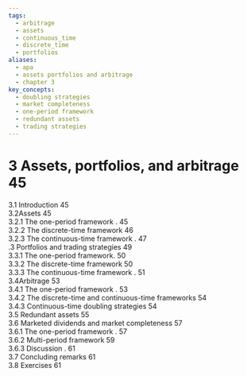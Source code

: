 ```yaml
---
tags:
  - arbitrage
  - assets
  - continuous_time
  - discrete_time
  - portfolios
aliases:
  - apa
  - assets portfolios and arbitrage
  - chapter 3
key_concepts:
  - doubling strategies
  - market completeness
  - one-period framework
  - redundant assets
  - trading strategies
---
```


# 3 Assets, portfolios, and arbitrage 45  

3.1 Introduction 45   
3.2Assets 45   
3.2.1 The one-period framework . 45   
3.2.2 The discrete-time framework 46   
3.2.3 The continuous-time framework . 47   
.3 Portfolios and trading strategies 49   
3.3.1 The one-period framework. 50   
3.3.2 The discrete-time framework 50   
3.3.3 The continuous-time framework . 51   
3.4Arbitrage 53   
3.4.1 The one-period framework . 53   
3.4.2 The discrete-time and continuous-time frameworks 54   
3.4.3 Continuous-time doubling strategies 54   
3.5 Redundant assets 55   
3.6 Marketed dividends and market completeness 57   
3.6.1 The one-period framework . 57   
3.6.2 Multi-period framework 59   
3.6.3 Discussion . 61   
3.7 Concluding remarks 61   
3.8 Exercises 61  
